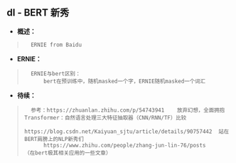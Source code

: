 ## dl - BERT 新秀
- **概述：**
>       ERNIE from Baidu
>   
>       
>
>       
>
>       
>

- **ERNIE：**
>       ERNIE与bert区别：
>           bert在预训练中，随机masked一个字，ERNIE随机masked一个词汇
>
>       
>
>       
>
>       
>
>       
>

- **待续：**
>       参考：https://zhuanlan.zhihu.com/p/54743941    放弃幻想，全面拥抱Transformer：自然语言处理三大特征抽取器（CNN/RNN/TF）比较
>           https://blog.csdn.net/Kaiyuan_sjtu/article/details/90757442  站在BERT肩膀上的NLP新秀们       
>           https://www.zhihu.com/people/zhang-jun-lin-76/posts     （在bert极其相关应用的一些文章）
>       
>
>       
>
>       
>
>       
>
>       
>
>       
>
>       
>
>       
>
>       
>
>       
>
>       
>
>       
>
>       
>
